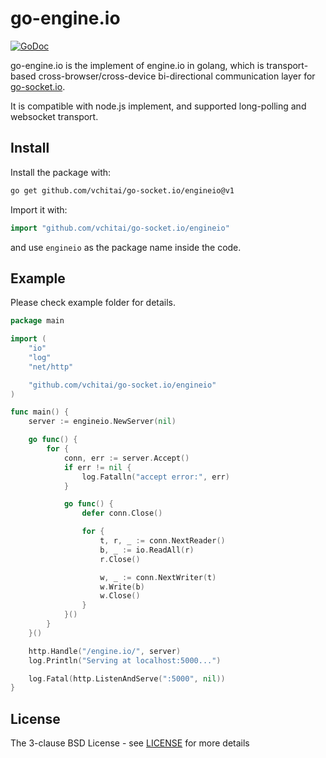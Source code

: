 # go-engine.io

[![GoDoc](http://godoc.org/github.com/vchitai/go-socket.io/engineio?status.svg)](http://godoc.org/github.com/vchitai/go-socket.io/engineio)

go-engine.io is the implement of engine.io in golang, which is transport-based cross-browser/cross-device bi-directional
communication layer for [go-socket.io](https://github.com/vchitai/go-socket.io).

It is compatible with node.js implement, and supported long-polling and websocket transport.

## Install

Install the package with:

```bash
go get github.com/vchitai/go-socket.io/engineio@v1
```

Import it with:

```go
import "github.com/vchitai/go-socket.io/engineio"
```

and use `engineio` as the package name inside the code.

## Example

Please check example folder for details.

```go
package main

import (
	"io"
	"log"
	"net/http"

	"github.com/vchitai/go-socket.io/engineio"
)

func main() {
	server := engineio.NewServer(nil)

	go func() {
		for {
			conn, err := server.Accept()
			if err != nil {
				log.Fatalln("accept error:", err)
			}

			go func() {
				defer conn.Close()

				for {
					t, r, _ := conn.NextReader()
					b, _ := io.ReadAll(r)
					r.Close()

					w, _ := conn.NextWriter(t)
					w.Write(b)
					w.Close()
				}
			}()
		}
	}()

	http.Handle("/engine.io/", server)
	log.Println("Serving at localhost:5000...")

	log.Fatal(http.ListenAndServe(":5000", nil))
}
```

## License

The 3-clause BSD License - see [LICENSE](https://opensource.org/licenses/BSD-3-Clause) for more details
